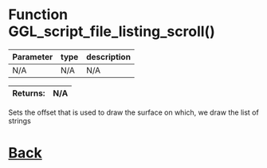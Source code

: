 # Function GGL_script_file_listing_scroll()

| Parameter   |  type   |              description                   |
|--           |       --|--                                          |
|   N/A      | N/A  |           N/A                 |

| Returns:  | N/A |
|--         |                             --|

Sets the offset that is used to draw the surface on which, we draw the list of strings

# [Back](https://github.com/Ced30/GML-GUI-Library-GGL-Documentation/blob/main/API/GGL_Functions.md)
